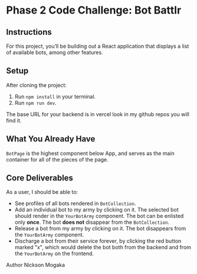 # Phase 2 Code Challenge: Bot Battlr

## Instructions

For this project, you’ll be building out a React application that displays a
list of available bots, among other features.

## Setup

After cloning the project:

1. Run `npm install` in your terminal.
2. Run `npm run dev`. 

The base URL for your backend is in vercel look in my github repos you will find it.

## What You Already Have

`BotPage` is the highest component below App, and serves as the main container
for all of the pieces of the page.


## Core Deliverables

As a user, I should be able to:

- See profiles of all bots rendered in `BotCollection`.
- Add an individual bot to my army by clicking on it. The selected bot should
  render in the `YourBotArmy` component. The bot can be enlisted only **once**.
  The bot **does not** disappear from the `BotCollection`.
- Release a bot from my army by clicking on it. The bot disappears from the
  `YourBotArmy` component.
- Discharge a bot from their service forever, by clicking the red button marked
  "x", which would delete the bot both from the backend and from the
  `YourBotArmy` on the frontend.

Author
Nickson Mogaka